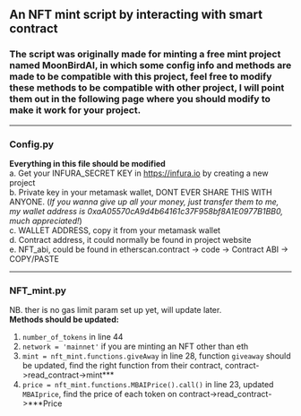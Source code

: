 ## An NFT mint script by interacting with smart contract
### The script was originally made for minting a free mint project named MoonBirdAI, in which some config info and methods are made to be compatible with this project, feel free to modify these methods to be compatible with other project, I will point them out in the following page where you should modify to make it work for your project.
---
### Config.py

**Everything in this file should be modified**
<br>
a. Get your INFURA_SECRET KEY in https://infura.io by creating a new project
<br>
b. Private key in your metamask wallet, DONT EVER SHARE THIS WITH ANYONE. (*If you wanna give up all your money, just transfer them to me, my wallet address is 0xaA05570cA9d4b64161c37F958bf8A1E0977B1BB0, much appreciated!*)
<br>
c. WALLET ADDRESS, copy it from your metamask wallet
<br>
d. Contract address, it could normally be found in project website
<br>
e. NFT_abi, could be found in etherscan.contract -> code -> Contract ABI -> COPY/PASTE

---
### NFT_mint.py

NB. ther is no gas limit param set up yet, will update later.
<br>
**Methods should be updated:**
1. `number_of_tokens` in line 44
2. `network = 'mainnet'` if you are minting an NFT other than eth
3. `mint = nft_mint.functions.giveAway` in line 28, function `giveaway` should be updated, find the right function from their contract, contract->read_contract->mint***
4. `price = nft_mint.functions.MBAIPrice().call()` in line 23, updated `MBAIprice`, find the price of each token on contract->read_contract->***Price

